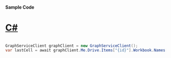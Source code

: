 #### Sample Code
# [C#](#tab/Csharp)

```C#

GraphServiceClient graphClient = new GraphServiceClient();
var lastCell = await graphClient.Me.Drive.Items["{id}"].Workbook.Names["{name}"].Range().LastCell().Request().GetAsync();

```